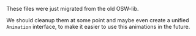 These files were just migrated from the old OSW-lib.

We should cleanup them at some point and maybe even create a unified `Animation` interface, to make it easier to use this animations in the future.